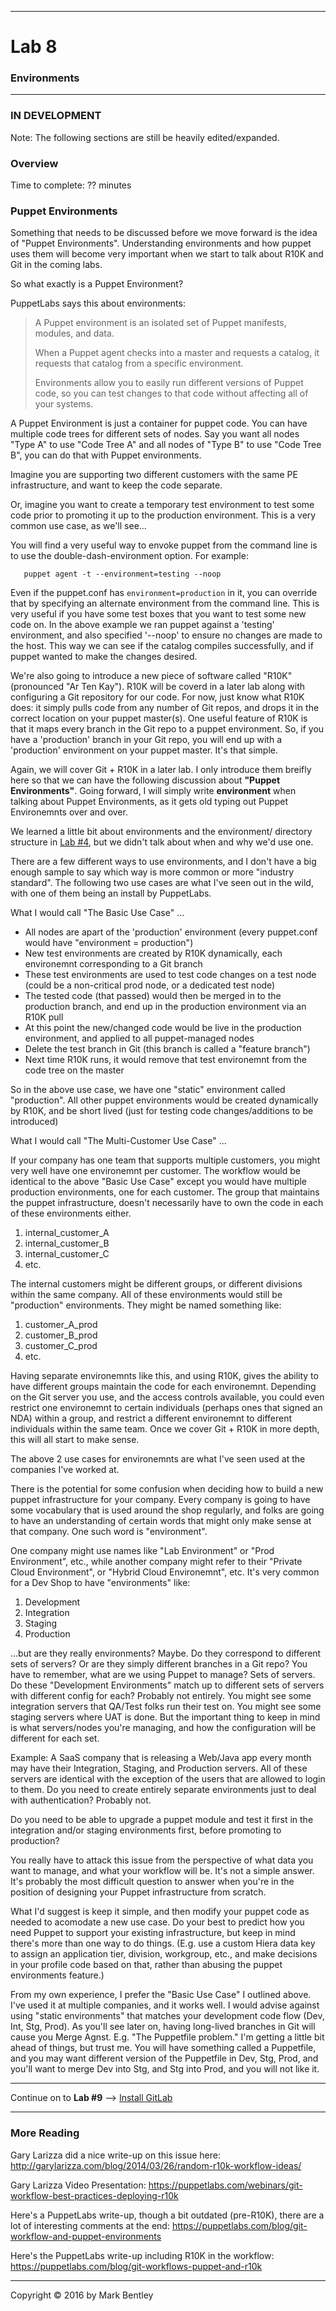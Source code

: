 
---
# Lab 8 #
### Environments ###
---

### IN DEVELOPMENT ###

Note:  The following sections are still be heavily edited/expanded.

### Overview ###

Time to complete:  ?? minutes

### Puppet Environments ###

Something that needs to be discussed before we move forward is the idea of
"Puppet Environments".  Understanding environments and how puppet uses them
will become very important when we start to talk about R10K and Git in the
coming labs.

So what exactly is a Puppet Environment?

PuppetLabs says this about environments:

>    A Puppet environment is an isolated set of Puppet manifests, modules, and data.
>
>    When a Puppet agent checks into a master and requests a catalog, it requests
>    that catalog from a specific environment.
>
>    Environments allow you to easily run different versions of Puppet code, so you
>    can test changes to that code without affecting all of your systems.

A Puppet Environment is just a container for puppet code.  You can have multiple code trees
for different sets of nodes.  Say you want all nodes "Type A" to use "Code Tree A" and all
nodes of "Type B" to use "Code Tree B", you can do that with Puppet environments.

Imagine you are supporting two different customers with the same PE infrastructure, and
want to keep the code separate.

Or, imagine you want to create a temporary test environment to test some code prior to
promoting it up to the production environment.  This is a very common use case, as we'll
see...

You will find a very useful way to envoke puppet from the command line is to
use the double-dash-environment option.  For example:

```shell
   puppet agent -t --environment=testing --noop
```

Even if the puppet.conf has `environment=production` in it, you can override that by specifying
an alternate environment from the command line.  This is very useful if you have some test boxes
that you want to test some new code on.  In the above example we ran puppet against a 'testing'
environment, and also specified '--noop' to ensure no changes are made to the host.  This way we can
see if the catalog compiles successfully, and if puppet wanted to make the changes desired.

We're also going to introduce a new piece of software called "R10K" (pronounced "Ar Ten Kay").
R10K will be coverd in a later lab along with configuring a Git repository for our code.  For now,
just know what R10K does:  it simply pulls code from any number of Git repos, and drops it in
the correct location on your puppet master(s).  One useful feature of R10K is that it maps every
branch in the Git repo to a puppet environment.  So, if you have a 'production' branch in your
Git repo, you will end up with a 'production' environment on your puppet master.  It's that simple.

Again, we will cover Git + R10K in a later lab.  I only introduce them breifly here so that we can
have the following discussion about **"Puppet Environments"**.  Going forward, I will simply write
**environment** when talking about Puppet Environments, as it gets old typing out Puppet Environemnts
over and over.

We learned a little bit about environments and the environment/ directory structure in
[Lab #4](/share/04-Puppet-Config-and-Code.md), but we didn't talk about
when and why we'd use one.

There are a few different ways to use environments, and I don't have a big enough sample to say
which way is more common or more "industry standard".  The following two use cases are
what I've seen out in the wild, with one of them being an install by PuppetLabs.

What I would call "The Basic Use Case" ...

  - All nodes are apart of the 'production' environment (every puppet.conf would have "environment = production")
  - New test environments are created by R10K dynamically, each environemnt corresponding to a Git branch
  - These test environments are used to test code changes on a test node (could be a non-critical prod node, or a dedicated test node)
  - The tested code (that passed) would then be merged in to the production branch, and end up in the production environment via an R10K pull
  - At this point the new/changed code would be live in the production environment, and applied to all puppet-managed nodes
  - Delete the test branch in Git (this branch is called a "feature branch")
  - Next time R10K runs, it would remove that test environemnt from the code tree on the master

So in the above use case, we have one "static" environment called "production".
All other puppet environments would be created dynamically by R10K, and be
short lived (just for testing code changes/additions to be introduced)

What I would call "The Multi-Customer Use Case" ...

If your company has one team that supports multiple customers, you might very
well have one environemnt per customer.  The workflow would be identical to
the above "Basic Use Case" except you would have multiple production environments,
one for each customer.  The group that maintains the puppet infrastructure,
doesn't necessarily have to own the code in each of these environments either.

  1. internal_customer_A
  2. internal_customer_B
  3. internal_customer_C
  4. etc.

The internal customers might be different groups, or different divisions within
the same company.  All of these environments would still be "production"
environments.  They might be named something like:

  1. customer_A_prod
  2. customer_B_prod
  3. customer_C_prod
  4. etc.

Having separate environemnts like this, and using R10K, gives the ability to
have different groups maintain the code for each environemnt.  Depending on
the Git server you use, and the access controls available, you could even
restrict one environemnt to certain individuals (perhaps ones that signed
an NDA) within a group, and restrict a different environemnt to different
individuals within the same team.  Once we cover Git + R10K in more depth,
this will all start to make sense.

The above 2 use cases for environemnts are what I've seen used at the
companies I've worked at.

There is the potential for some confusion when deciding how to build a new
puppet infrastructure for your company.  Every company is going to have
some vocabulary that is used around the shop regularly, and folks are
going to have an understanding of certain words that might only make
sense at that company.  One such word is "environment".

One company might use names like "Lab Environment" or "Prod Environment",
etc., while another company might refer to their "Private Cloud Environment",
or "Hybrid Cloud Environemnt", etc.  It's very common for a Dev Shop to
have "environments" like:

  1. Development
  2. Integration
  3. Staging
  4. Production

...but are they really environments?  Maybe.  Do they correspond to different
sets of servers?  Or are they simply different branches in a Git repo?  You
have to remember, what are we using Puppet to manage?  Sets of servers. Do
these "Development Environments" match up to different sets of servers with
different config for each?  Probably not entirely.  You might see some
integration servers that QA/Test folks run their test on.  You might see
some staging servers where UAT is done.  But the important thing to keep in
mind is what servers/nodes you're managing, and how the configuration will
be different for each set.

Example:  A SaaS company that is releasing a Web/Java app every month
may have their Integration, Staging, and Production servers.  All of
these servers are identical with the exception of the users that are
allowed to login to them.  Do you need to create entirely separate
environments just to deal with authentication?  Probably not.

Do you need to be able to upgrade a puppet module and test it first
in the integration and/or staging environments first, before promoting
to production?

You really have to attack this issue from the perspective of what data
you want to manage, and what your workflow will be.  It's not a simple
answer.  It's probably the most difficult question to answer when you're
in the position of designing your Puppet infrastructure from scratch.

What I'd suggest is keep it simple, and then modify your puppet code
as needed to acomodate a new use case.  Do your best to predict how
you need Puppet to support your existing infrastructure, but keep in
mind there's more than one way to do things. (E.g. use a custom Hiera
data key to assign an application tier, division, workgroup, etc.,
and make decisions in your profile code based on that, rather than
abusing the puppet environments feature.)

From my own experience, I prefer the "Basic Use Case" I outlined above.
I've used it at multiple companies, and it works well.  I would advise
against using "static environments" that matches your development code
flow (Dev, Int, Stg, Prod).  As you'll see later on, having long-lived
branches in Git will cause you Merge Agnst. E.g. "The Puppetfile problem."
I'm getting a little bit ahead of things, but trust me.  You will have
something called a Puppetfile, and you may want different version of
the Puppetfile in Dev, Stg, Prod, and you'll want to merge Dev into
Stg, and Stg into Prod, and you will not like it.

---

Continue on to **Lab #9** --> [Install GitLab](09-Install-GitLab.md)

---

### More Reading ###

Gary Larizza did a nice write-up on this issue here:  <http://garylarizza.com/blog/2014/03/26/random-r10k-workflow-ideas/>

Gary Larizza Video Presentation:  <https://puppetlabs.com/webinars/git-workflow-best-practices-deploying-r10k>

Here's a PuppetLabs write-up, though a bit outdated (pre-R10K), there are a lot of interesting comments at the end:   <https://puppetlabs.com/blog/git-workflow-and-puppet-environments>

Here's the PuppetLabs write-up including R10K in the workflow:  <https://puppetlabs.com/blog/git-workflows-puppet-and-r10k>

---

Copyright © 2016 by Mark Bentley

